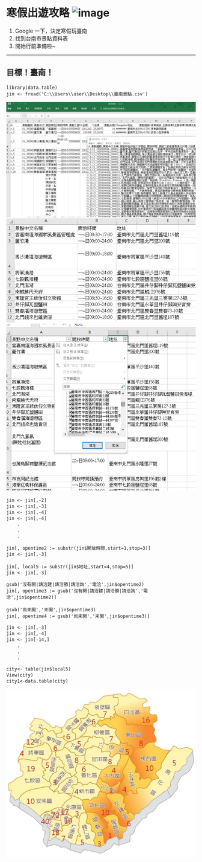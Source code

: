 # 寒假出遊攻略  ![image](https://github.com/yiping0422/-/blob/master/%E7%A7%80.gif?raw=true)


  1. Google 一下，決定寒假玩臺南
  2. 找到台南市景點資料表
  3. 開始行前準備啦~

---
## 目標！臺南！

```
library(data.table)
jin <- fread('C:\\Users\\user\\Desktop\\臺南景點.csv')
```
![image](https://github.com/yiping0422/-/blob/master/1515323051798.jpg?raw=true)
![image](https://github.com/yiping0422/-/blob/master/1515323158800.jpg?raw=true)
![image](https://github.com/yiping0422/-/blob/master/try.jpg?raw=true)
```
jin <- jin[,-2]
jin <- jin[,-3]
jin <- jin[,-4]
jin <- jin[,-4]
    .
    .
    .
```


```
jin[, opentime2 := substr(jin$開放時間,start=1,stop=3)]
jin <- jin[,-3]

jin[, local5 := substr(jin$地址,start=4,stop=5)]
jin <- jin[,-3]
```

```
gsub('沒有開|請洽建|請洽勝|請洽詢','電洽',jin$opentime2)
jin[, opentime3 := gsub('沒有開|請洽建|請洽勝|請洽詢','電洽',jin$opentime2)]

gsub('尚未開','未開',jin$opentime3)
jin[, opentime4 := gsub('尚未開','未開',jin$opentime3)]
```

```
jin <- jin[,-3]
jin <- jin[,-4]
jin <- jin[-14,]
    .
    .
    .
```

```
city<- table(jin$local5)
View(city)
city1<-data.table(city)
```
![image](https://github.com/yiping0422/-/blob/master/26694057_1771546239542927_301456047_n.jpg?raw=true)

